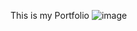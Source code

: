 This is my Portfolio
![image](https://github.com/user-attachments/assets/18b940f7-7a6e-4a94-8947-5c67d308da0d)

